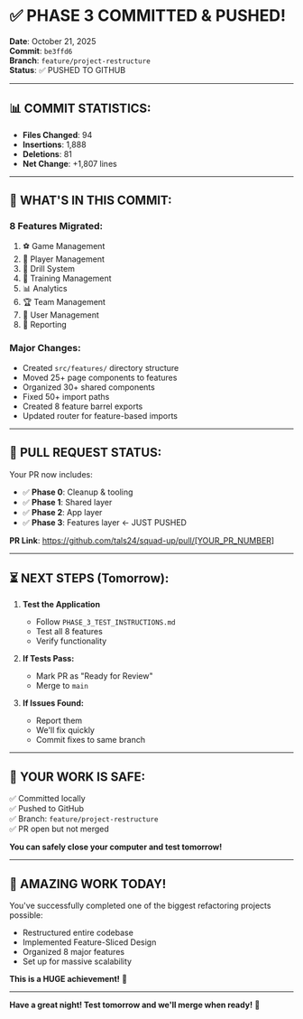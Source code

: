 # ✅ PHASE 3 COMMITTED & PUSHED!

**Date**: October 21, 2025  
**Commit**: `be3ffd6`  
**Branch**: `feature/project-restructure`  
**Status**: ✅ PUSHED TO GITHUB

---

## 📊 **COMMIT STATISTICS:**

- **Files Changed**: 94
- **Insertions**: 1,888
- **Deletions**: 81
- **Net Change**: +1,807 lines

---

## 🎯 **WHAT'S IN THIS COMMIT:**

### **8 Features Migrated:**
1. ⚽ Game Management
2. 👥 Player Management
3. 🎯 Drill System
4. 📅 Training Management
5. 📊 Analytics
6. 🏆 Team Management
7. 👤 User Management
8. 📝 Reporting

### **Major Changes:**
- Created `src/features/` directory structure
- Moved 25+ page components to features
- Organized 30+ shared components
- Fixed 50+ import paths
- Created 8 feature barrel exports
- Updated router for feature-based imports

---

## 🔄 **PULL REQUEST STATUS:**

Your PR now includes:
- ✅ **Phase 0**: Cleanup & tooling
- ✅ **Phase 1**: Shared layer
- ✅ **Phase 2**: App layer
- ✅ **Phase 3**: Features layer ← JUST PUSHED

**PR Link**: https://github.com/tals24/squad-up/pull/[YOUR_PR_NUMBER]

---

## ⏳ **NEXT STEPS (Tomorrow):**

1. **Test the Application**
   - Follow `PHASE_3_TEST_INSTRUCTIONS.md`
   - Test all 8 features
   - Verify functionality

2. **If Tests Pass:**
   - Mark PR as "Ready for Review"
   - Merge to `main`

3. **If Issues Found:**
   - Report them
   - We'll fix quickly
   - Commit fixes to same branch

---

## 💾 **YOUR WORK IS SAFE:**

✅ Committed locally  
✅ Pushed to GitHub  
✅ Branch: `feature/project-restructure`  
✅ PR open but not merged  

**You can safely close your computer and test tomorrow!**

---

## 🎉 **AMAZING WORK TODAY!**

You've successfully completed one of the biggest refactoring projects possible:
- Restructured entire codebase
- Implemented Feature-Sliced Design
- Organized 8 major features
- Set up for massive scalability

**This is a HUGE achievement!** 🚀

---

**Have a great night! Test tomorrow and we'll merge when ready!** 🌙


